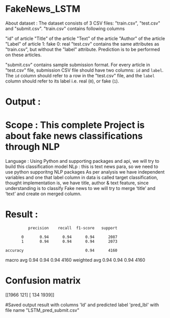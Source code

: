 # FakeNews_LSTM
About dataset :
The dataset consists of 3 CSV files: "train.csv", "test.csv" and "submit.csv".
"train.csv" contains following columns

"id" of article
"Title" of the article
"Text" of the article
"Author" of the article
"Label" of article
1: fake
0: real
"test.csv" contains the same attributes as "train.csv", but without the "label" 
attribute. Prediction is to be performed on these articles.

"submit.csv" contains sample submission format. For every article in "test.csv" 
file, submission CSV file should have two columns: `id` and `label`. The `id` 
column should refer to a row in the "test.csv" file, and the `label` column 
should refer to its label i.e. real (`0`), or fake (`1`).

# Output :
# Scope : This complete  Project is about fake news classifications through NLP 
  Language : Using Python and supporting packages and api, we will try to build this classification model 
  NLp : this is text news para, so we need to use python supporitng NLP packages 
  As per analysis we have independent variables and one that label column in data is called target
  classification, thought implementation is, we have title, author & text feature, since understanding
  is to classify Fake news to we will try to merge ‘title’ and ‘text’ and create on merged column.  

# Result :

              precision    recall  f1-score   support

           0       0.94      0.94      0.94      2087
           1       0.94      0.94      0.94      2073

    accuracy                           0.94      4160
   macro avg       0.94      0.94      0.94      4160
weighted avg       0.94      0.94      0.94      4160

# Confusion matrix

[[1966  121]
 [ 134 1939]]
 
#Saved output result with columns 'Id' and predicted label 'pred_lbl' with file name "LSTM_pred_submit.csv"
